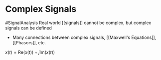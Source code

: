 # Complex Signals
#SignalAnalysis 
Real world [[signals]] cannot be complex, but complex signals can be defined
- Many connections between complex signals, [[Maxwell's Equations]], [[Phasors]], etc.

$x(t)=\text{Re}(x(t))+j\text{Im}(x(t))$